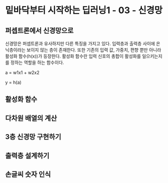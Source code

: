 # 밑바닥부터 시작하는 딥러닝1 - 03 - 신경망

## 퍼셉트론에서 신경망으로

신경망은 퍼셉트론과 유사하지만 다른 특징을 가지고 있다. 입력층과 출력층 사이에 은닉층이라는 보이지 않는 층이 존재한다. 또한 기존의 입력 값, 가중치, 편향 뿐만 아니라 활성화 함수(h(x))가 등장한다. 활성화 함수란 입력 신호의 총합이 활성화를 일으키는지를 정하는 역할을 하는 함수이다.

a = w1x1 + w2x2

y = h(a)



## 활성화 함수



## 다차원 배열의 계산



## 3층 신경망 구현하기



## 출력층 설계하기



## 손글씨 숫자 인식